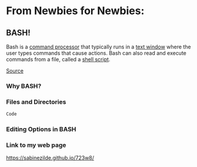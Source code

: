 # From Newbies for Newbies: 
## BASH! 
Bash is a [command processor](https://en.wikipedia.org/wiki/Command-line_interface#Command-line_interpreter) that typically runs in a [text window](https://en.wikipedia.org/wiki/Terminal_emulator) where the user types commands that cause actions. Bash can also read and execute commands from a file, called a [shell script](https://en.wikipedia.org/wiki/Shell_script).

[Source](https://en.wikipedia.org/wiki/Bash_%28Unix_shell%29)
### Why BASH?



### Files and Directories



```markdown
Code
```


### Editing Options in BASH



### Link to my web page

https://sabinezilde.github.io/723w8/
